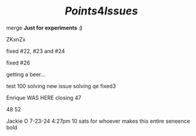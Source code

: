 # $$ Points 4 Issues $$
merge 
**Just for experiments :)**

ZKxnZx

fixed #22, #23 and #24

fixed #26

getting a beer...

test 100 solving
new issue solving
qe
fixed3

Enrique WAS HERE
closing 47

48
52

Jackie O 7-23-24 4:27pm 
10 sats for whoever makes this entire seneence bold
